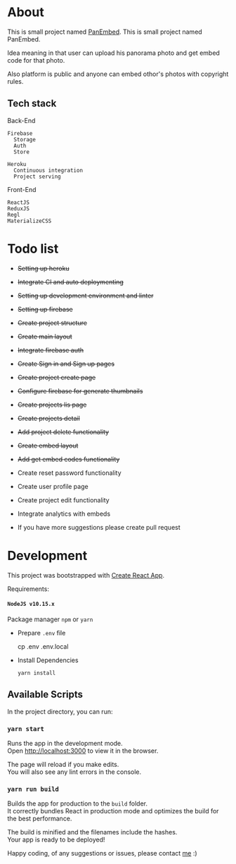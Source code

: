 # About

This is small project named [PanEmbed](https://panembed.herokuapp.com). This is small project named PanEmbed.

Idea meaning in that user can upload his panorama photo and get embed code for that photo.

Also platform is public and anyone can embed othor's photos with copyright rules.

## Tech stack

Back-End

    Firebase
      Storage
      Auth
      Store

    Heroku
      Continuous integration
      Project serving

Front-End

    ReactJS
    ReduxJS
    Regl
    MaterializeCSS

# Todo list

- ~~Setting up heroku~~
- ~~Integrate CI and auto deploymenting~~
- ~~Setting up development environment and linter~~
- ~~Setting up firebase~~
- ~~Create project structure~~

- ~~Create main layout~~
- ~~Integrate firebase auth~~
- ~~Create Sign in and Sign up pages~~
- ~~Create project create page~~
- ~~Configure firebase for generate thumbnails~~
- ~~Create projects lis page~~
- ~~Create projects detail~~
- ~~Add project delete functionality~~

- ~~Create embed layout~~
- ~~Add get embed codes functionality~~

- Create reset password functionality
- Create user profile page
- Create project edit functionality
- Integrate analytics with embeds
- If you have more suggestions please create pull request

# Development

This project was bootstrapped with [Create React App](https://github.com/facebook/create-react-app).

Requirements:

#### `NodeJS v10.15.x`

Package manager `npm` or `yarn`

- Prepare `.env` file

  cp .env .env.local

- Install Dependencies

      yarn install

## Available Scripts

In the project directory, you can run:

### `yarn start`

Runs the app in the development mode.<br>
Open [http://localhost:3000](http://localhost:3000) to view it in the browser.

The page will reload if you make edits.<br>
You will also see any lint errors in the console.

### `yarn run build`

Builds the app for production to the `build` folder.<br>
It correctly bundles React in production mode and optimizes the build for the best performance.

The build is minified and the filenames include the hashes.<br>
Your app is ready to be deployed!

Happy coding, of any suggestions or issues, please contact [me](https://github.com/khlevon98) :)
